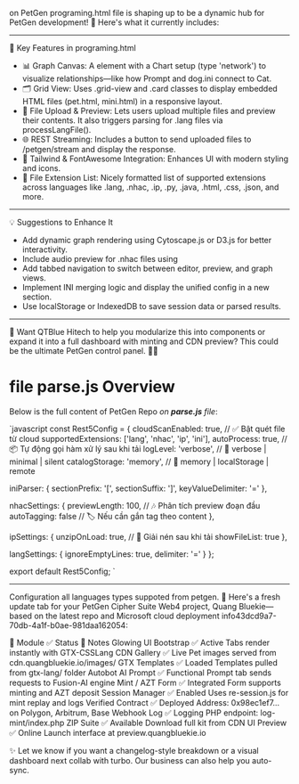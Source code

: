 on PetGen programing.html file is shaping up to be a dynamic hub for PetGen development! 🚀 Here's what it currently includes:

---

🧩 Key Features in programing.html

- 📊 Graph Canvas: A <canvas> element with a Chart setup (type 'network') to visualize relationships—like how Prompt and dog.ini connect to Cat.
- 🗂️ Grid View: Uses .grid-view and .card classes to display embedded HTML files (pet.html, mini.html) in a responsive layout.
- 📁 File Upload & Preview: Lets users upload multiple files and preview their contents. It also triggers parsing for .lang files via processLangFile().
- 🌐 REST Streaming: Includes a button to send uploaded files to /petgen/stream and display the response.
- 🎨 Tailwind & FontAwesome Integration: Enhances UI with modern styling and icons.
- 📜 File Extension List: Nicely formatted list of supported extensions across languages like .lang, .nhac, .ip, .py, .java, .html, .css, .json, and more.

---

💡 Suggestions to Enhance It

- Add dynamic graph rendering using Cytoscape.js or D3.js for better interactivity.
- Include audio preview for .nhac files using <audio> elements.
- Add tabbed navigation to switch between editor, preview, and graph views.
- Implement INI merging logic and display the unified config in a new section.
- Use localStorage or IndexedDB to save session data or parsed results.

---

🔔 Want QTBlue Hitech to help you modularize this into components or expand it into a full dashboard with minting and CDN preview? This could be the ultimate PetGen control panel. 🧪✨
# file parse.js Overview

Below is the full content of PetGen Repo  *on **parse.js** file*:

`javascript
const Rest5Config = {
  cloudScanEnabled: true,             // ✅ Bật quét file từ cloud
  supportedExtensions: ['lang', 'nhac', 'ip', 'ini'],
  autoProcess: true,                  // 📦 Tự động gọi hàm xử lý sau khi tải
  logLevel: 'verbose',                // 🤥 verbose | minimal | silent
  catalogStorage: 'memory',           // 📂 memory | localStorage | remote

  iniParser: {
    sectionPrefix: '[',
    sectionSuffix: ']',
    keyValueDelimiter: '='
  },

  nhacSettings: {
    previewLength: 100,               // 🎶 Phân tích preview đoạn đầu
    autoTagging: false                // 🏷️ Nếu cần gắn tag theo content
  },

  ipSettings: {
    unzipOnLoad: true,                // 📂 Giải nén sau khi tải
    showFileList: true
  },

  langSettings: {
    ignoreEmptyLines: true,
    delimiter: '='
  }
};

export default Rest5Config;
`

---

Configuration all languages types suppoted from petgen.
🐾 Here's a fresh update tab for your PetGen Cipher Suite Web4 project, Quang Bluekie—based on the latest repo and Microsoft cloud deployment info43dcd9a7-70db-4a1f-b0ae-981daa162054:

🔧 Module  ✅ Status  📌 Notes
Glowing UI Bootstrap  ✅ Active  Tabs render instantly with GTX-CSSLang
CDN Gallery  ✅ Live  Pet images served from cdn.quangbluekie.io/images/
GTX Templates  ✅ Loaded  Templates pulled from gtx-lang/ folder
Autobot AI Prompt  ✅ Functional  Prompt tab sends requests to Fusion-AI engine
Mint / AZT Form  ✅ Integrated  Form supports minting and AZT deposit
Session Manager  ✅ Enabled  Uses re-session.js for mint replay and logs
Verified Contract  ✅ Deployed  Address: 0x98ec1ef7... on Polygon, Arbitrum, Base
Webhook Log  ✅ Logging  PHP endpoint: log-mint/index.php
ZIP Suite  ✅ Available  Download full kit from CDN
UI Preview  ✅ Online  Launch interface at preview.quangbluekie.io

✨️ Let we know if you want a changelog-style breakdown or a visual dashboard next collab with turbo. Our business can also help you auto-sync.
